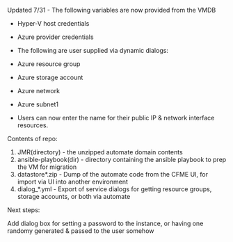 Updated 7/31 - The following variables are now provided from the VMDB

- Hyper-V host credentials
- Azure provider credentials

- The following are user supplied via dynamic dialogs:

- Azure resource group
- Azure storage account
- Azure network
- Azure subnet1

- Users can now enter the name for their public IP & network interface resources.

Contents of repo:

1. JMR(directory) - the unzipped automate domain contents
2. ansible-playbook(dir) - directory containing the ansible playbook to prep the VM for migration
3. datastore*.zip - Dump of the automate code from the CFME UI, for import via UI into another environment
4. dialog_*.yml - Export of service dialogs for getting resource groups, storage accounts, or both via automate



Next steps:  

Add dialog box for setting a password to the instance, or having one randomy generated & passed to the user somehow
